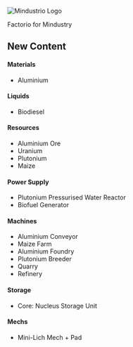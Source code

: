 ![Mindustrio Logo](https://cdn.discordapp.com/attachments/377630051019128852/649420155700510762/g3566.png)




Factorio for Mindustry

## New Content

#### Materials
- Aluminium

#### Liquids
- Biodiesel

#### Resources
- Aluminium Ore
- Uranium
- Plutonium
- Maize

#### Power Supply
- Plutonium Pressurised Water Reactor
- Biofuel Generator

#### Machines
- Aluminium Conveyor
- Maize Farm
- Aluminium Foundry
- Plutonium Breeder
- Quarry
- Refinery

#### Storage
- Core: Nucleus Storage Unit

#### Mechs
- Mini-Lich Mech + Pad
